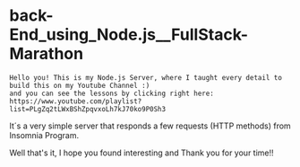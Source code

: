 # back-End_using_Node.js__FullStack-Marathon

    Hello you! This is my Node.js Server, where I taught every detail to build this on my Youtube Channel :)
    and you can see the lessons by clicking right here: https://www.youtube.com/playlist?list=PLgZq2tLWxBShZpqvxoLh7kJ70ko9P0Sh3

It´s a very simple server that responds a few requests (HTTP methods) from Insomnia Program.

Well that's it, I hope you found interesting and Thank you for your time!!


